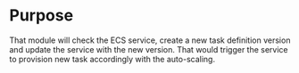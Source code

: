 # Purpose
That module will check the ECS service, create a new task definition version and update the service with the new version.
That would trigger the service to provision new task accordingly with the auto-scaling.